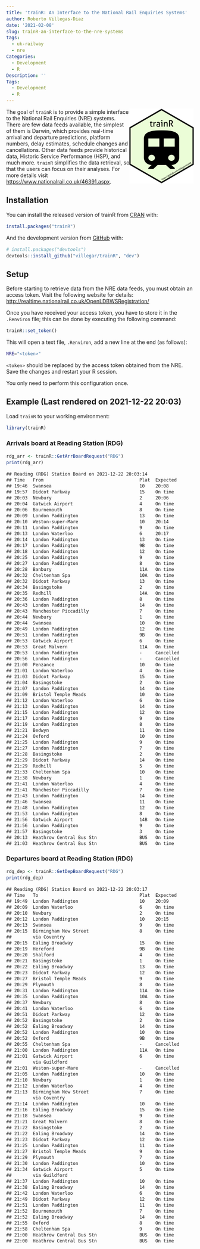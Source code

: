 ```yaml
---
title: 'trainR: An Interface to the National Rail Enquiries Systems'
author: Roberto Villegas-Diaz
date: '2021-02-08'
slug: trainR-an-interface-to-the-nre-systems
tags:
  - uk-railway
  - nre
Categories:
  - Development
  - R
Description: ''
Tags:
  - Development
  - R
---
```


<img src="https://raw.githubusercontent.com/villegar/trainR/main/inst/images/logo.png" alt="logo" align="right" height=200px/>

The goal of `trainR` is to provide a simple interface to the 
National Rail Enquiries (NRE) systems. There are few data feeds 
available, the simplest of them is Darwin, which provides real-time 
arrival and departure predictions, platform numbers, delay estimates, 
schedule changes and cancellations. Other data feeds provide historical 
data, Historic Service Performance (HSP), and much more. `trainR` 
simplifies the data retrieval, so that the users can focus on their 
analyses. For more details visit 
https://www.nationalrail.co.uk/46391.aspx.

## Installation

You can install the released version of trainR from [CRAN](https://CRAN.R-project.org) with:

``` r
install.packages("trainR")
```

And the development version from [GitHub](https://github.com/) with:

``` r
# install.packages("devtools")
devtools::install_github("villegar/trainR", "dev")
```

## Setup
Before starting to retrieve data from the NRE data feeds, you must obtain an access token. 
Visit the following website for details: http://realtime.nationalrail.co.uk/OpenLDBWSRegistration/

Once you have received your access token, you have to store it in the `.Renviron` file; this can be 
done by executing the following command:


```r
trainR::set_token()
```

This will open a text file, `.Renviron`, add a new line at the end (as follows):

```bash
NRE="<token>"
```

`<token>` should be replaced by the access token obtained from the NRE. Save the changes and restart 
your R session.

You only need to perform this configuration once.

## Example (Last rendered on 2021-12-22 20:03)

Load `trainR` to your working environment:

```r
library(trainR)
```

### Arrivals board at Reading Station (RDG)


```r
rdg_arr <- trainR::GetArrBoardRequest("RDG")
print(rdg_arr)
```

```
## Reading (RDG) Station Board on 2021-12-22 20:03:14
## Time   From                                    Plat  Expected
## 19:46  Swansea                                 10    20:08
## 19:57  Didcot Parkway                          15    On time
## 20:03  Newbury                                 2     20:06
## 20:04  Gatwick Airport                         4     On time
## 20:06  Bournemouth                             8     On time
## 20:09  London Paddington                       13    On time
## 20:10  Weston-super-Mare                       10    20:14
## 20:11  London Paddington                       9     On time
## 20:13  London Waterloo                         6     20:17
## 20:14  London Paddington                       13    On time
## 20:17  London Paddington                       9B    On time
## 20:18  London Paddington                       12    On time
## 20:25  London Paddington                       9     On time
## 20:27  London Paddington                       8     On time
## 20:28  Banbury                                 11A   On time
## 20:32  Cheltenham Spa                          10A   On time
## 20:32  Didcot Parkway                          13    On time
## 20:34  Basingstoke                             2     On time
## 20:35  Redhill                                 14A   On time
## 20:36  London Paddington                       8     On time
## 20:43  London Paddington                       14    On time
## 20:43  Manchester Piccadilly                   7     On time
## 20:44  Newbury                                 1     On time
## 20:44  Swansea                                 10    On time
## 20:49  London Paddington                       12    On time
## 20:51  London Paddington                       9B    On time
## 20:53  Gatwick Airport                         6     On time
## 20:53  Great Malvern                           11A   On time
## 20:53  London Paddington                       -     Cancelled
## 20:56  London Paddington                       -     Cancelled
## 21:00  Penzance                                10    On time
## 21:01  London Waterloo                         4     On time
## 21:03  Didcot Parkway                          15    On time
## 21:04  Basingstoke                             2     On time
## 21:07  London Paddington                       14    On time
## 21:09  Bristol Temple Meads                    10    On time
## 21:12  London Waterloo                         6     On time
## 21:13  London Paddington                       14    On time
## 21:15  London Paddington                       12    On time
## 21:17  London Paddington                       9     On time
## 21:19  London Paddington                       8     On time
## 21:21  Bedwyn                                  11    On time
## 21:24  Oxford                                  10    On time
## 21:25  London Paddington                       9     On time
## 21:27  London Paddington                       7     On time
## 21:28  Basingstoke                             2     On time
## 21:29  Didcot Parkway                          14    On time
## 21:29  Redhill                                 5     On time
## 21:33  Cheltenham Spa                          10    On time
## 21:38  Newbury                                 1     On time
## 21:41  London Waterloo                         4     On time
## 21:41  Manchester Piccadilly                   7     On time
## 21:43  London Paddington                       14    On time
## 21:46  Swansea                                 11    On time
## 21:48  London Paddington                       12    On time
## 21:53  London Paddington                       8     On time
## 21:56  Gatwick Airport                         14B   On time
## 21:56  London Paddington                       9     On time
## 21:57  Basingstoke                             3     On time
## 20:13  Heathrow Central Bus Stn                BUS   On time
## 21:03  Heathrow Central Bus Stn                BUS   On time
```

### Departures board at Reading Station (RDG)


```r
rdg_dep <- trainR::GetDepBoardRequest("RDG")
print(rdg_dep)
```

```
## Reading (RDG) Station Board on 2021-12-22 20:03:17
## Time   To                                      Plat  Expected
## 19:49  London Paddington                       10    20:09
## 20:09  London Waterloo                         6     On time
## 20:10  Newbury                                 2     On time
## 20:12  London Paddington                       10    20:15
## 20:13  Swansea                                 9     On time
## 20:15  Birmingham New Street                   8     On time
##        via Coventry                            
## 20:15  Ealing Broadway                         15    On time
## 20:19  Hereford                                9B    On time
## 20:20  Shalford                                4     On time
## 20:21  Basingstoke                             1     On time
## 20:22  Ealing Broadway                         13    On time
## 20:23  Didcot Parkway                          12    On time
## 20:27  Bristol Temple Meads                    9     On time
## 20:29  Plymouth                                8     On time
## 20:31  London Paddington                       11A   On time
## 20:35  London Paddington                       10A   On time
## 20:37  Newbury                                 8     On time
## 20:41  London Waterloo                         6     On time
## 20:51  Didcot Parkway                          12    On time
## 20:52  Basingstoke                             2     On time
## 20:52  Ealing Broadway                         14    On time
## 20:52  London Paddington                       10    On time
## 20:52  Oxford                                  9B    On time
## 20:55  Cheltenham Spa                          -     Cancelled
## 21:00  London Paddington                       11A   On time
## 21:01  Gatwick Airport                         6     On time
##        via Guildford                           
## 21:01  Weston-super-Mare                       -     Cancelled
## 21:05  London Paddington                       10    On time
## 21:10  Newbury                                 1     On time
## 21:12  London Waterloo                         4     On time
## 21:13  Birmingham New Street                   7     On time
##        via Coventry                            
## 21:14  London Paddington                       10    On time
## 21:16  Ealing Broadway                         15    On time
## 21:18  Swansea                                 9     On time
## 21:21  Great Malvern                           8     On time
## 21:22  Basingstoke                             2     On time
## 21:22  Ealing Broadway                         14    On time
## 21:23  Didcot Parkway                          12    On time
## 21:25  London Paddington                       11    On time
## 21:27  Bristol Temple Meads                    9     On time
## 21:29  Plymouth                                7     On time
## 21:30  London Paddington                       10    On time
## 21:34  Gatwick Airport                         5     On time
##        via Guildford                           
## 21:37  London Paddington                       10    On time
## 21:38  Ealing Broadway                         14    On time
## 21:42  London Waterloo                         6     On time
## 21:49  Didcot Parkway                          12    On time
## 21:51  London Paddington                       11    On time
## 21:52  Bournemouth                             7     On time
## 21:52  Ealing Broadway                         14    On time
## 21:55  Oxford                                  8     On time
## 21:58  Cheltenham Spa                          9     On time
## 21:00  Heathrow Central Bus Stn                BUS   On time
## 22:00  Heathrow Central Bus Stn                BUS   On time
```

